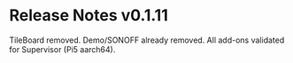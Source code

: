 # Release Notes v0.1.11
TileBoard removed. Demo/SONOFF already removed. All add-ons validated for Supervisor (Pi5 aarch64).
